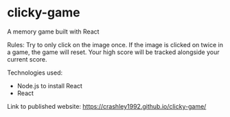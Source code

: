 # clicky-game
A memory game built with React

Rules: 
Try to only click on the image once. If the image is clicked on twice in a game, the game will reset. Your high score will be tracked alongside your current score. 

Technologies used: 
- Node.js to install React
- React 


Link to published website: https://crashley1992.github.io/clicky-game/
